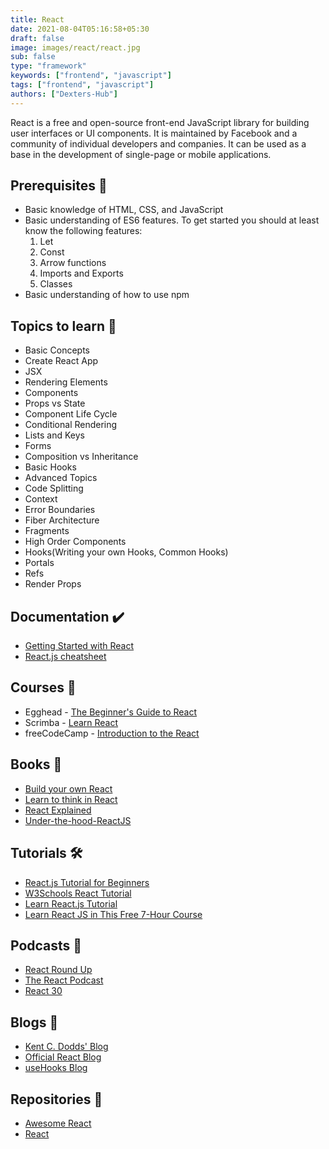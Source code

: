 ```yaml
---
title: React
date: 2021-08-04T05:16:58+05:30
draft: false
image: images/react/react.jpg
sub: false
type: "framework"
keywords: ["frontend", "javascript"]
tags: ["frontend", "javascript"]
authors: ["Dexters-Hub"]
---
```


React is a free and open-source front-end JavaScript library for building user interfaces or UI components. It is maintained by Facebook and a community of individual developers and companies. It can be used as a base in the development of single-page or mobile applications.

## Prerequisites 🚧

- Basic knowledge of HTML, CSS, and JavaScript
- Basic understanding of ES6 features. To get started you should at least know the following features:
  1. Let
  2. Const
  3. Arrow functions
  4. Imports and Exports
  5. Classes
- Basic understanding of how to use npm

## Topics to learn 🚀

- Basic Concepts
- Create React App
- JSX
- Rendering Elements
- Components
- Props vs State
- Component Life Cycle
- Conditional Rendering
- Lists and Keys
- Forms
- Composition vs Inheritance
- Basic Hooks
- Advanced Topics
- Code Splitting
- Context
- Error Boundaries
- Fiber Architecture
- Fragments
- High Order Components
- Hooks(Writing your own Hooks, Common Hooks)
- Portals
- Refs
- Render Props

## Documentation ✔️

- [Getting Started with React](https://reactjs.org/docs/getting-started.html)
- [React.js cheatsheet](https://devhints.io/react)

## Courses 📝

- Egghead - [The Beginner's Guide to React](https://egghead.io/courses/the-beginner-s-guide-to-react)
- Scrimba - [Learn React](https://scrimba.com/learn/learnreact)
- freeCodeCamp - [Introduction to the React](https://www.freecodecamp.org/learn/front-end-libraries/react/)

## Books 📖

- [Build your own React](https://pomb.us/build-your-own-react/)
- [Learn to think in React](https://www.purereact.com/)
- [React Explained](https://www.ostraining.com/books/react/)
- [Under-the-hood-ReactJS](https://bogdan-lyashenko.github.io/Under-the-hood-ReactJS/)

## Tutorials 🛠️

- [React.js Tutorial for Beginners](https://www.youtube.com/playlist?list=PLC3y8-rFHvwgg3vaYJgHGnModB54rxOk3)
- [W3Schools React Tutorial](https://www.w3schools.com/react/)
- [Learn React.js Tutorial](https://www.javatpoint.com/reactjs-tutorial)
- [Learn React JS in This Free 7-Hour Course](https://www.freecodecamp.org/news/learn-react-js-in-this-free-7-hour-course/)

## Podcasts 🎤

- [React Round Up](https://devchat.tv/react-round-up/)
- [The React Podcast](https://reactpodcast.com/)
- [React 30](https://react30.com/)

## Blogs 🌟

- [Kent C. Dodds' Blog](https://kentcdodds.com/blog/)
- [Official React Blog](https://reactjs.org/blog/2021/06/08/the-plan-for-react-18.html)
- [useHooks Blog](https://usehooks.com/)

## Repositories 🚀

- [Awesome React](https://github.com/enaqx/awesome-react)
- [React](https://github.com/facebook/react)
